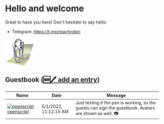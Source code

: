 # Hello and welcome

Great to have you here! Don't hesitate to say hello:

- Telegram: https://t.me/reachrobin

![Clippy](clippy.gif)

## Guestbook ([🆕🖊️ add an entry](https://github.com/openscript/openscript/issues/1#issuecomment-new))
| Name | Date | Message |
|---|---|---|
|[![openscript](https://avatars.githubusercontent.com/u/1105080?s=24&u=1066b35d8537f2e8ab791d845fb3d4aecb0e9e7f&v=4)openscript](https://github.com/openscript)|5/1/2022, 11:12:15 AM|Just testing if the pen is working, so the guests can sign the guestbook. Avatars are shown as well. 📷|
